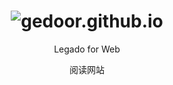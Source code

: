 <div align="center">
  
# ![gedoor.github.io](https://github.com/gedoor/gedoor.github.io/blob/master/images/2021-09-30%20www.legado.top.png)

Legado for Web
  
阅读网站
  
</div>
